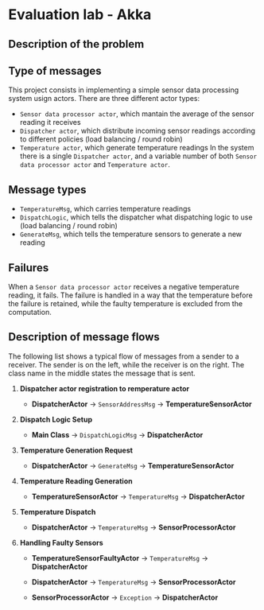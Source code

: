 # Evaluation lab - Akka
## Description of the problem

## Type of messages
This project consists in implementing a simple sensor data processing system usign actors. There are three different actor types:
- `Sensor data processor actor`, which mantain the average of the sensor reading it receives
- `Dispatcher actor`, which distribute incoming sensor readings according to different policies (load balancing / round robin)
- `Temperature actor`, which generate temperature readings
In the system there is a single `Dispatcher actor`, and a variable number of both `Sensor data processor actor` and `Temperature actor`.
## Message types
- `TemperatureMsg`, which carries temperature readings
- `DispatchLogic`, which tells the dispatcher what dispatching logic to use (load balancing / round robin)
- `GenerateMsg`, which tells the temperature sensors to generate a new reading
## Failures
When a `Sensor data processor actor` receives a negative temperature reading, it fails. The failure is handled in a way that the temperature before the failure is retained, while the faulty temperature is excluded from the computation.
## Description of message flows
The following list shows a typical flow of messages from a sender to a receiver.
The sender is on the left, while the receiver is on the right.
The class name in the middle states the message that is sent.

1. **Dispatcher actor registration to remperature actor**
   - **DispatcherActor** → `SensorAddressMsg` → **TemperatureSensorActor**
       
2. **Dispatch Logic Setup**
   - **Main Class** → `DispatchLogicMsg` → **DispatcherActor**

3. **Temperature Generation Request**
   - **DispatcherActor** → `GenerateMsg` → **TemperatureSensorActor**

4. **Temperature Reading Generation**
   - **TemperatureSensorActor** → `TemperatureMsg` → **DispatcherActor**

5. **Temperature Dispatch**
   - **DispatcherActor** → `TemperatureMsg` → **SensorProcessorActor**

6. **Handling Faulty Sensors**
   - **TemperatureSensorFaultyActor** → `TemperatureMsg` → **DispatcherActor**

   - **DispatcherActor** → `TemperatureMsg` → **SensorProcessorActor**

   - **SensorProcessorActor** → `Exception` → **DispatcherActor**

